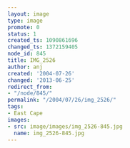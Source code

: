```yaml
---
layout: image
type: image
promote: 0
status: 1
created_ts: 1090861696
changed_ts: 1372159405
node_id: 845
title: IMG_2526
author: anj
created: '2004-07-26'
changed: '2013-06-25'
redirect_from:
- "/node/845/"
permalink: "/2004/07/26/img_2526/"
tags:
- East Cape
images:
- src: image/images/img_2526-845.jpg
  name: img_2526-845.jpg
---
```


